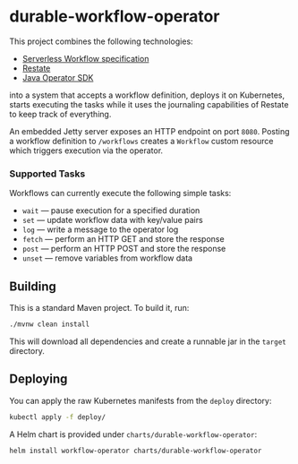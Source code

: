 # durable-workflow-operator

This project combines the following technologies:

- [Serverless Workflow specification](https://github.com/serverlessworkflow/specification)
- [Restate](https://github.com/restatedev/restate)
- [Java Operator SDK](https://github.com/operator-framework/java-operator-sdk)

into a system that accepts a workflow definition, deploys it on Kubernetes, starts executing the tasks while it uses the journaling capabilities of Restate to keep track of everything.

An embedded Jetty server exposes an HTTP endpoint on port `8080`. Posting a workflow definition to `/workflows` creates a `Workflow` custom resource which triggers execution via the operator.

### Supported Tasks

Workflows can currently execute the following simple tasks:

- `wait` &mdash; pause execution for a specified duration
- `set` &mdash; update workflow data with key/value pairs
- `log` &mdash; write a message to the operator log
- `fetch` &mdash; perform an HTTP GET and store the response
- `post` &mdash; perform an HTTP POST and store the response
- `unset` &mdash; remove variables from workflow data

## Building

This is a standard Maven project. To build it, run:

```bash
./mvnw clean install
```

This will download all dependencies and create a runnable jar in the `target` directory.


## Deploying

You can apply the raw Kubernetes manifests from the `deploy` directory:

```bash
kubectl apply -f deploy/
```

A Helm chart is provided under `charts/durable-workflow-operator`:

```bash
helm install workflow-operator charts/durable-workflow-operator
```
